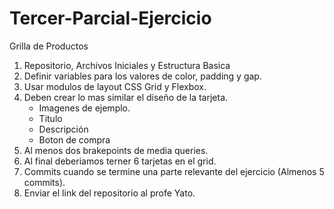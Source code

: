 # Tercer-Parcial-Ejercicio

Grilla de Productos

1. Repositorio, Archivos Iniciales y Estructura Basica
2. Definir variables para los valores de color, padding y gap.
3. Usar modulos de layout CSS Grid y Flexbox.
4. Deben crear lo mas similar el diseño de la tarjeta.
   - Imagenes de ejemplo.
   - Titulo 
   - Descripción
   - Boton de compra 
5. Al menos dos brakepoints de media queries.
6. Al final deberiamos terner 6 tarjetas en el grid.
7. Commits cuando se termine una parte relevante del ejercicio (Almenos 5 commits).
8. Enviar el link del repositorio al profe Yato. 
